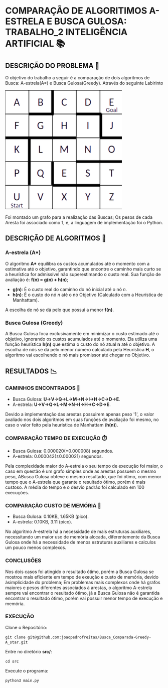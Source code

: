 # COMPARAÇÃO DE ALGORITIMOS A-ESTRELA E BUSCA GULOSA: TRABALHO_2 INTELIGÊNCIA ARTIFICIAL 📚

## DESCRIÇÃO DO PROBLEMA 📖

O objetivo do trabalho a seguir é a comparação de dois algoritmos de Busca: A-estrela(A*) e Busca Gulosa(Greedy). Através do seguinte Labirinto

![Labirinto 1](</img/Labirinto.png>)

Foi montado um grafo para a realização das Buscas; Os pesos de cada Aresta foi associado como 1, e, a linguagem de implementação foi o Python.

## DESCRIÇÃO DE ALGORITMOS 🔧

### A-estrela (A*)

O algoritmo __A*__ equilibra os custos acumulados até o momento com a estimativa até o objetivo, garantindo que encontre o caminho mais curto se a heurística for admissível não superestimando o custo real. Sua função de avaliação é: __f(n) = g(n) + h(n)__;
* __g(n)__: É o custo real do caminho do nó inicial até o nó _n_.
* __h(n)__: É o custo do nó _n_ até o nó Objetivo (Calculado com a Heurística de Manhattam).

A escolha de nó se dá pelo que possui a menor __f(n)__.

### Busca Gulosa (Greedy) 

A Busca Gulosa foca exclusivamente em minimizar o custo estimado até o objetivo, ignorando os custos acumulados até o momento. Ela utiliza uma função heurística __h(n)__ que estima o custo do nó atual __n__ até o objetivo. A escolha de nós se dá pelo menor número calculado pela Heurística __H__, o algoritmo vai escolhendo o nó mais promissor até chegar no Objetivo.

## RESULTADOS 📉
### CAMINHOS ENCONTRADOS 🏴

* Busca Gulosa: __U->V->Q->L->M->N->I->H->C->D->E__.
* A-estrela:    __U->V->Q->L->M->N->I->H->C->D->E__.

Devido a implementação das arestas possuirem apenas peso '1', o valor avaliado nos dois algoritmos em suas funções de avaliação foi mesmo, no caso o valor feito pela heuristica de Manhattam (__h(n)__).

### COMPARAÇÃO TEMPO DE EXECUÇÃO ⏱️

* Busca Gulosa: 0.000020(±0.000008) segundos. 
* A-estrela:    0.000042(±0.000021) segundos.

Pela complexidade maior do A-estrela o seu tempo de execução foi maior, o caso em questão é um grafo simples onde as arestas possuem o mesmo peso, ABusca Gulosa obteve o mesmo resultado, que foi ótimo, com menor tempo que o A-estrela que garante o resultado ótimo, porém é mais custoso. A média do tempo e o desvio padrão foi calculado em 100 execuções.
### COMPARAÇÃO CUSTO DE MEMÓRIA 🧠

* Busca Gulosa: 0.10KB, 1.65KB (pico).
* A-estrela:    0.10KB, 3.11   (pico).

No algoritmo A-estrela há a necessidade de mais estruturas auxiliares, necessitando um maior uso de memória alocada, diferentemente da Busca Gulosa onde há a necessidade de menos estruturas auxiliares e calculos um pouco menos complexos.

### CONCLUSÕES 

Nos dois casos foi atingido o resultado ótimo, porém a Busca Gulosa se mostrou mais eficiente em tempo de exeução e custo de memória, devido àsimplicidade do problema; Em problemas mais complexos onde há grafos maiores e pesos diferentes associados à arestas, o algoritmo A-estrela sempre vai encontrar o resultado ótimo, já a Busca Gulosa não é garantida encontrar o resultado ótimo, porém vai possuir menor tempo de execução e memória.

### EXECUÇÃO
Clone o Repositório:

```
git clone git@github.com:joaopedrofreitas/Busca_Comparada-Greedy-A_star.git
```

Entre no diretório __src/__:

```
cd src
```

Execute o programa:

```
python3 main.py
```
